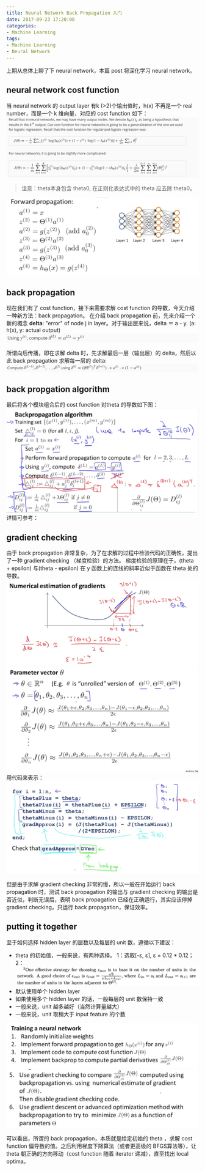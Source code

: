 ```yaml
---
title: Neural Network Back Propagation 入门
date: 2017-09-23 17:20:00
categories:
- Machine Learning
tags:
- Machine Learning
- Neural Network
---
```


上期从总体上聊了下 neural network，本篇 post 将深化学习 neural network。

## neural network cost function
当 neural network 的 output layer 有k (>2)个输出值时，h(x) 不再是一个 real number，而是一个 k 维向量，对应的 cost function 如下：
![](/assets/images/ml/week5/cost-function.jpeg)
> 注意：theta本身包含 theta0, 在正则化表达式中的 theta 应去除 theta0。


![](/assets/images/ml/week5/forward-propagation.jpeg)

## back propagation
现在我们有了 cost function，接下来需要求解 cost function 的导数，今天介绍一种新方法：back propagation。
在介绍 back propagation 前，先来介绍一个新的概念 **delta**: "error" of node j in layer。对于输出层来说，delta ＝ a - y. (a: h(x), y: actual output)
![](/assets/images/ml/week5/deltaL.jpeg)

所谓向后传播，即在求解 delta 时，先求解最后一层（输出层）的 delta，然后以此 back propagation 求解每一层的 delta:
![](/assets/images/ml/week5/delta.jpeg)

## back propgation algorithm
最后将各个模块组合后的 cost function 对theta 的导数如下图：
![](/assets/images/ml/week5/back-propagation-algorithm.jpeg)
详情可参考：[](https://www.coursera.org/learn/machine-learning/supplement/pjdBA/backpropagation-algorithm)

## gradient checking
由于 back propagation 非常复杂，为了在求解的过程中检验代码的正确性，提出了一种 gradient checking （梯度检验）的方法。
梯度检验的原理在于，(theta + epsilon) 与(theta - epsilon) 在 y 函数上的连线的斜率近似于函数在 theta 处的导数。
![](/assets/images/ml/week5/theta-epsilon.jpeg)
![](/assets/images/ml/week5/theta-epsilon2.jpeg)
用代码来表示：
![](/assets/images/ml/week5/epsilon.jpeg)

但是由于求解 gradient checking 非常的慢，所以一般在开始运行 back propagation 时，测试 back propagation 的输出与 gradient checking 的输出是否近似，判断无误后，表明 back propagation 已经在正确运行，其实应该停掉 gradient checking，只运行 back propagation，保证效率。

## putting it together

至于如何选择 hidden layer 的层数以及每层的 unit 数，遵循以下建议：
* theta 的初始值，一般来说，有两种选择。
1：选取[-ε, ε], ε = 0.12 * 0.12；
2：![](/assets/images/ml/week5/theta-choose.jpeg)
* 默认使用单个 hidden layer
* 如果使用多个 hidden layer 的话，一般每层的 unit 数保持一致
* 一般来说，unit 越多越好（当然计算量越大）
* 一般来说，unit 取稍大于 input feature 的个数


![](/assets/images/ml/week5/complete-process.jpeg)
![](/assets/images/ml/week5/complete-process2.jpeg)

可以看出，所谓的 back propagation，本质就是给定初始的 theta ，求解 cost function 偏导数的值。之后利用梯度下降算法（或者更高级的 BFGS算法等），让 theta 朝正确的方向移动（cost function 随着 iterator 递减），直至找出 local optima。

